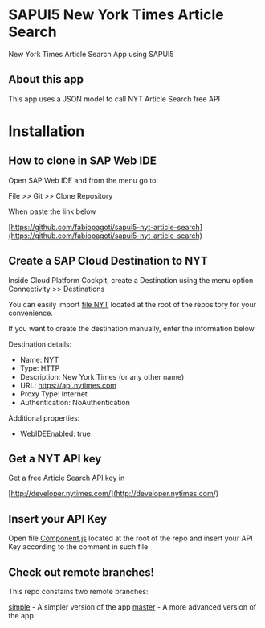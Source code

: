 # SAPUI5 New York Times Article Search
New York Times Article Search App using SAPUI5

## About this app

This app uses a JSON model to call NYT Article Search free API

# Installation

## How to clone in SAP Web IDE

Open SAP Web IDE and from the menu go to:

File >> Git >> Clone Repository

When paste the link below

[https://github.com/fabiopagoti/sapui5-nyt-article-search](https://github.com/fabiopagoti/sapui5-nyt-article-search)

## Create a SAP Cloud Destination to NYT

Inside Cloud Platform Cockpit, create a Destination using the menu option Connectivity >> Destinations

You can easily import [file NYT](https://github.com/fabiopagoti/sapui5-nyt-article-search/blob/master/NYT) located at the root of the repository for your convenience.

If you want to create the destination manually, enter the information below

Destination details:

* Name: NYT
* Type: HTTP
* Description: New York Times (or any other name)
* URL: https://api.nytimes.com
* Proxy Type: Internet
* Authentication: NoAuthentication

Additional properties:
* WebIDEEnabled: true

## Get a NYT API key

Get a free Article Search API key in

[http://developer.nytimes.com/](http://developer.nytimes.com/)

## Insert your API Key 

Open file [Component.js](https://github.com/fabiopagoti/sapui5-nyt-article-search/blob/master/Component.js) located at the root of the repo and insert your API Key according to the comment in such file

## Check out remote branches!

This repo constains two remote branches:

[simple](https://github.com/fabiopagoti/sapui5-nyt-article-search/tree/simple) - A simpler version of the app
[master](https://github.com/fabiopagoti/sapui5-nyt-article-search) - A more advanced version of the app